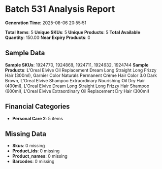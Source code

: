 # Batch 531 Analysis Report

**Generation Time**: 2025-08-06 20:55:51

**Total Items**: 5
**Unique SKUs**: 5
**Unique Products**: 5
**Total Available Quantity**: 150.00
**Near Expiry Products**: 0

## Sample Data
**Sample SKUs**: 1924770, 1924868, 1924711, 1924632, 1924744
**Sample Products**: L'Oreal Elvive Oil Replacement Dream Long Straight Long Frizzy Hair (300ml), Garnier Color Naturals Permanent Crème Hair Color 3.0 Dark Brown, L'Oreal Elvive Shampoo Extraordinary Nourishing Oil Dry Hair (400ml), L'Oreal Elvive Dream Long Straight Long Frizzy Hair Shampoo (600ml), L'Oreal Elvive Extraordinary Oil Replacement Dry Hair (300ml)

## Financial Categories
- **Personal Care 2**: 5 items

## Missing Data
- **Skus**: 0 missing
- **Product_ids**: 0 missing
- **Product_names**: 0 missing
- **Barcodes**: 0 missing
